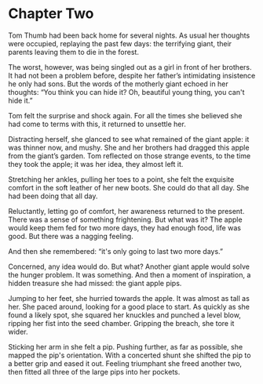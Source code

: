 # Chapter Two

Tom Thumb had been back home for several nights. As usual her thoughts were occupied, replaying the past few days: the terrifying giant, their parents leaving them to die in the forest.

The worst, however, was being singled out as a girl in front of her brothers. It had not been a problem before, despite her father’s intimidating insistence he only had sons. But the words of the motherly giant echoed in her thoughts: “You think you can hide it? Oh, beautiful young thing, you can't hide it.”

Tom felt the surprise and shock again. For all the times she believed she had come to terms with this, it returned to unsettle her.

Distracting herself, she glanced to see what remained of the giant apple: it was thinner now, and mushy. She and her brothers had dragged this apple from the giant’s garden. Tom reflected on those strange events, to the time they took the apple; it was her idea, they almost left it.

Stretching her ankles, pulling her toes to a point, she felt the exquisite comfort in the soft leather of her new boots. She could do that all day. She had been doing that all day.

Reluctantly, letting go of comfort, her awareness returned to the present. There was a sense of something frightening. But what was it? The apple would keep them fed for two more days, they had enough food, life was good. But there was a nagging feeling. 

And then she remembered: “it's only going to last two more days.”

Concerned, any idea would do. But what? Another giant apple would solve the hunger problem. It was something. And then a moment of inspiration, a hidden treasure she had missed: the giant apple pips.

Jumping to her feet, she hurried towards the apple. It was almost as tall as her. She paced around, looking for a good place to start. As quickly as she found a likely spot, she squared her knuckles and punched a level blow, ripping her fist into the seed chamber. Gripping the breach, she tore it wider.

Sticking her arm in she felt a pip. Pushing further, as far as possible, she mapped the pip's orientation. With a concerted shunt she shifted the pip to a better grip and eased it out. Feeling triumphant she freed another two, then fitted all three of the large pips into her pockets.
